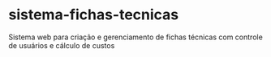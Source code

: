 # sistema-fichas-tecnicas
Sistema web para criação e gerenciamento de fichas técnicas com controle de usuários e cálculo de custos
